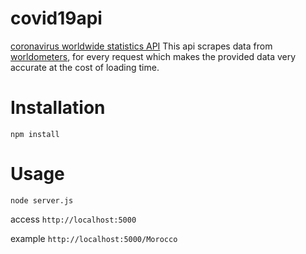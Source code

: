 # covid19api
[coronavirus worldwide statistics API](https://api19covid.herokuapp.com/)
This api scrapes data from [worldometers](https://www.worldometers.info/coronavirus/), for every request which makes the provided data very accurate at the cost of loading time.

# Installation

```npm install```

# Usage

```node server.js```

access `http://localhost:5000`

example `http://localhost:5000/Morocco`